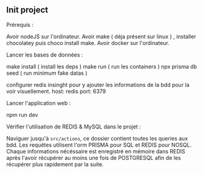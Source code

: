 ## Init project

Prérequis :

Avoir nodeJS sur l'ordinateur.
Avoir make ( déja présent sur linux ) , installer chocolatey puis choco install make.
Avoir docker sur l'ordinateur.

Lancer les bases de données :

make install ( install les deps )
make run ( run les containers )
npx prisma db seed ( run minimum fake datas )

configurer redis insinght pour y ajouter les informations de la bdd pour la voir visuellement.
host: redis
port: 6379

Lancer l'application web :

npm run dev

Vérifier l'utilisation de REDIS & MySQL dans le projet :

Naviguer jusqu'à `src/actions`, ce dossier contient toutes les queries aux bdd.
Les requêtes utilisent l'orm PRISMA pour SQL et REDIS pour NOSQL.
Chaque informations nécéssaire est enregistré en mémoire dans REDIS après l'avoir récupérer au moins une fois de POSTGRESQL afin de les récupérer plus rapidement par la suite.
